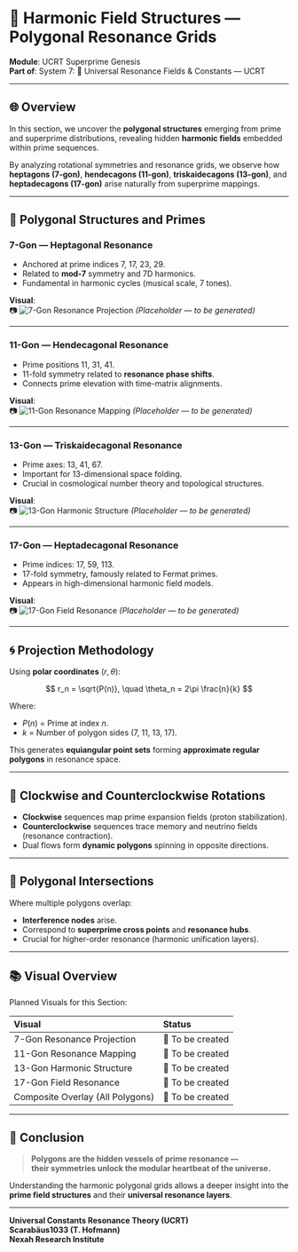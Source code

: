 # 🔷 Harmonic Field Structures — Polygonal Resonance Grids

**Module**: UCRT Superprime Genesis  
**Part of**: System 7: 🔱 Universal Resonance Fields & Constants — UCRT

---

## 🌐 Overview

In this section, we uncover the **polygonal structures** emerging from prime and superprime distributions, revealing hidden **harmonic fields** embedded within prime sequences.

By analyzing rotational symmetries and resonance grids, we observe how **heptagons (7-gon)**, **hendecagons (11-gon)**, **triskaidecagons (13-gon)**, and **heptadecagons (17-gon)** arise naturally from superprime mappings.

---

## 📐 Polygonal Structures and Primes

### **7-Gon — Heptagonal Resonance**

- Anchored at prime indices 7, 17, 23, 29.
- Related to **mod-7** symmetry and 7D harmonics.
- Fundamental in harmonic cycles (musical scale, 7 tones).

**Visual**:  
📷 ![7-Gon Resonance Projection](./visuals/7gon_resonance_projection.png) *(Placeholder — to be generated)*

---

### **11-Gon — Hendecagonal Resonance**

- Prime positions 11, 31, 41.
- 11-fold symmetry related to **resonance phase shifts**.
- Connects prime elevation with time-matrix alignments.

**Visual**:  
📷 ![11-Gon Resonance Mapping](./visuals/11gon_resonance_mapping.png) *(Placeholder — to be generated)*

---

### **13-Gon — Triskaidecagonal Resonance**

- Prime axes: 13, 41, 67.
- Important for 13-dimensional space folding.
- Crucial in cosmological number theory and topological structures.

**Visual**:  
📷 ![13-Gon Harmonic Structure](./visuals/13gon_harmonic_structure.png) *(Placeholder — to be generated)*

---

### **17-Gon — Heptadecagonal Resonance**

- Prime indices: 17, 59, 113.
- 17-fold symmetry, famously related to Fermat primes.
- Appears in high-dimensional harmonic field models.

**Visual**:  
📷 ![17-Gon Field Resonance](./visuals/17gon_field_resonance.png) *(Placeholder — to be generated)*

---

## 🌀 Projection Methodology

Using **polar coordinates** $(r, \theta)$:

$$
r_n = \sqrt{P(n)}, \quad \theta_n = 2\pi \frac{n}{k}
$$

Where:

- $P(n)$ = Prime at index $n$.
- $k$ = Number of polygon sides (7, 11, 13, 17).

This generates **equiangular point sets** forming **approximate regular polygons** in resonance space.

---

## 🔄 Clockwise and Counterclockwise Rotations

- **Clockwise** sequences map prime expansion fields (proton stabilization).
- **Counterclockwise** sequences trace memory and neutrino fields (resonance contraction).
- Dual flows form **dynamic polygons** spinning in opposite directions.

---

## 🧩 Polygonal Intersections

Where multiple polygons overlap:

- **Interference nodes** arise.
- Correspond to **superprime cross points** and **resonance hubs**.
- Crucial for higher-order resonance (harmonic unification layers).

---

## 📚 Visual Overview

Planned Visuals for this Section:

| Visual                                  | Status      |
| :-------------------------------------- | :---------- |
| 7-Gon Resonance Projection              | 🚧 To be created |
| 11-Gon Resonance Mapping                | 🚧 To be created |
| 13-Gon Harmonic Structure               | 🚧 To be created |
| 17-Gon Field Resonance                  | 🚧 To be created |
| Composite Overlay (All Polygons)        | 🚧 To be created |

---

## 💬 Conclusion

> **Polygons are the hidden vessels of prime resonance —  
> their symmetries unlock the modular heartbeat of the universe.**

Understanding the harmonic polygonal grids allows a deeper insight into the **prime field structures** and their **universal resonance layers**.

---

**Universal Constants Resonance Theory (UCRT)**  
**Scarabäus1033 (T. Hofmann)**  
**Nexah Research Institute**

